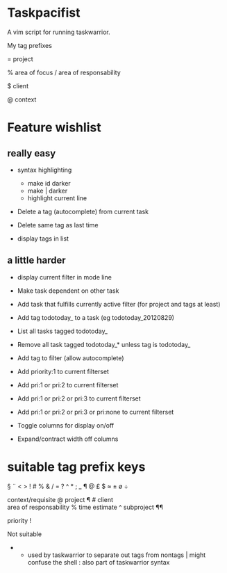 Taskpacifist
============

A vim script for running taskwarrior.

My tag prefixes

 = project
 
 % area of focus / area of responsability

 $ client

 @ context  

Feature wishlist
================

really easy
-----------

+ syntax highlighting 
  
  + make id darker
  + make | darker
  + highlight current line

+ Delete a tag (autocomplete) from current task

+ Delete same tag as last time

+ display tags in list

 


a little harder
---------------

+ display current filter in mode line

+ Make task dependent on other task
  
+ Add task that fulfills currently active filter (for project and tags at least)

+ Add tag todotoday_<todaysdate> to a task (eg todotoday_20120829)

+ List all tasks tagged todotoday_<todaysdate>

+ Remove all task tagged todotoday_* unless tag is todotoday_<todaysdate>

+ Add tag to filter (allow autocomplete)

+ Add priority:1 to current filterset

+ Add pri:1 or pri:2  to current filterset

+ Add pri:1 or pri:2 or pri:3 to current filterset
  
+ Add pri:1 or pri:2 or pri:3 or pri:none to current filterset

+ Toggle columns for display on/off

+ Expand/contract width off columns



suitable tag prefix keys
========================
§  ¨ < >
! # % & / = ?
^ * 
; _
¶ @ £ $ ≈ ± ø 
÷


context/requisite @
project ¶ #
client  
area of responsability % 
time estimate ^
subproject ¶¶

priority !

Not suitable
- + used by taskwarrior to separate out tags from nontags
| might confuse the shell
: also part of taskwarrior syntax

